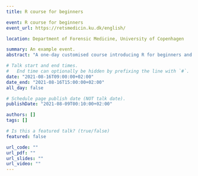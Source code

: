 ```yaml
---
title: R course for beginners

event: R course for beginners
event_url: https://retsmedicin.ku.dk/english/

location: Department of Forensic Medicine, University of Copenhagen

summary: An example event.
abstract: "A one-day customised course introducing R for beginners and almost beginners."

# Talk start and end times.
#   End time can optionally be hidden by prefixing the line with `#`.
date: "2021-08-16T09:00:00+02:00"
date_end: "2021-08-16T15:00:00+02:00"
all_day: false

# Schedule page publish date (NOT talk date).
publishDate: "2021-08-09T00:10:00+02:00"

authors: []
tags: []

# Is this a featured talk? (true/false)
featured: false

url_code: ""
url_pdf: ""
url_slides: ""
url_video: ""
---
```


